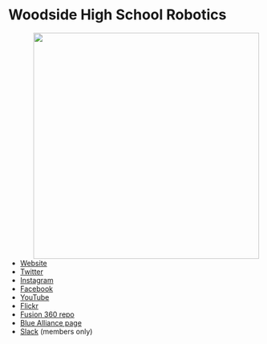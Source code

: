 # Woodside High School Robotics
<img src="https://images.squarespace-cdn.com/content/v1/5b19a83aaa49a1889bd2ed68/ae5cde7c-0405-4e58-be98-63df1dde96c2/D7CE643B-E723-475F-B564-215D0489B83A.jpeg?format=450w" width=450 align="left" hspace=50/>

* [Website](https://www.team100.org/)
* [Twitter](https://twitter.com/FRCTeam100)
* [Instagram](https://www.instagram.com/frcteam100/)
* [Facebook](https://www.facebook.com/FRCTeam100Wildhats/)
* [YouTube](https://www.youtube.com/Team100Wildhats)
* [Flickr](https://www.flickr.com/people/team100wildhats/)
* [Fusion 360 repo](https://gmail2176397.autodesk360.com/g/all_projects/active)
* [Blue Alliance page](https://www.thebluealliance.com/team/100)
* [Slack](team100robotics.slack.com) (members only)
